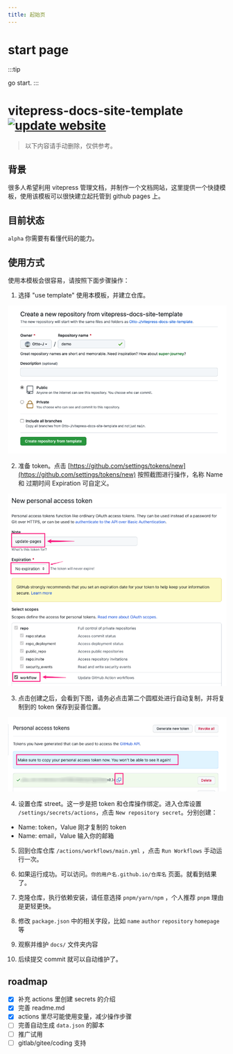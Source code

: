 ```yaml
---
title: 起始页
---
```


# start page

:::tip

go start.
:::

# vitepress-docs-site-template [![update website](https://github.com/Otto-J/vitepress-docs-site-template/actions/workflows/main.yml/badge.svg?branch=main&event=push)](https://github.com/Otto-J/vitepress-docs-site-template/actions/workflows/main.yml)

> 以下内容请手动删除，仅供参考。

## 背景

很多人希望利用 vitepress 管理文档，并制作一个文档网站，这里提供一个快捷模板，使用该模板可以很快建立起托管到 github pages 上。

## 目前状态

`alpha` 你需要有看懂代码的能力。

## 使用方式

使用本模板会很容易，请按照下面步骤操作：

1. 选择 "use template" 使用本模板，并建立仓库。

![create repo](/assets/create-repo.png)

2. 准备 token。点击 [https://github.com/settings/tokens/new](https://github.com/settings/tokens/new) 按照截图进行操作，名称 Name 和 过期时间 Expiration 可自定义。

![new token](/assets/new-token.png)

3. 点击创建之后，会看到下图，请务必点击第二个圆框处进行自动复制，并将复制到的 token 保存到妥善位置。

![copy token](/assets/copy-token.png)

4. 设置仓库 street。这一步是把 token 和仓库操作绑定。进入仓库设置 `/settings/secrets/actions`，点击 `New repository secret`。分别创建：

- Name: token，Value 刚才复制的 token
- Name: email，Value 输入你的邮箱

5. 回到仓库仓库 `/actions/workflows/main.yml` ，点击 `Run Workflows` 手动运行一次。

6. 如果运行成功。可以访问。`你的用户名.github.io/仓库名` 页面。就看到结果了。

7. 克隆仓库，执行依赖安装，请任意选择 `pnpm/yarn/npm` ，个人推荐 `pnpm` 理由是更轻更快。
8. 修改 `package.json` 中的相关字段，比如 `name` `author` `repository` `homepage` 等
9. 观察并维护 `docs/` 文件夹内容
10. 后续提交 commit 就可以自动维护了。

## roadmap

- [x] 补充 actions 里创建 secrets 的介绍
- [x] 完善 readme.md
- [x] actions 里尽可能使用变量，减少操作步骤
- [ ] 完善自动生成 `data.json` 的脚本
- [ ] 推广试用
- [ ] gitlab/gitee/coding 支持
